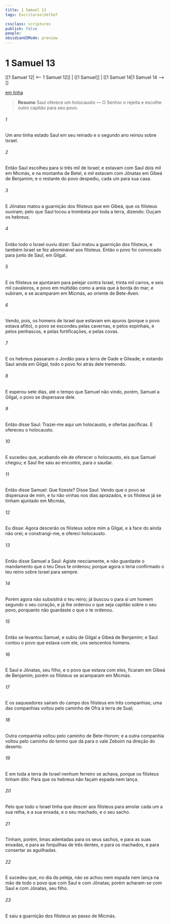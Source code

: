 ```yaml
---
title: 1 Samuel 13
tags: Escrituras\VelhoT

cssclass: scriptures
publish: false
people:
obsidianUIMode: preview
---
```


# 1 Samuel 13
[[1 Samuel 12| <-- 1 Samuel 12]] | [[1 Samuel]] | [[1 Samuel 14|1 Samuel 14 --> ]]

[em linha](https://churchofjesuschrist.org/study/scriptures/ot/1-sam/13?lang=por)

> __Resumo__
Saul oferece um holocausto — O Senhor o rejeita e escolhe outro capitão para seu povo.

###### 1 
Um ano tinha estado Saul em seu reinado e o segundo ano reinou sobre Israel.

###### 2 
Então Saul escolheu para si três mil de Israel; e estavam com Saul dois mil em Micmás, e na montanha de Betel, e mil estavam com Jônatas em Gibeá de Benjamim; e o restante do povo despediu, cada um para sua casa.

###### 3 
E Jônatas matou a guarnição dos filisteus que  em Gibeá,  que os filisteus ouviram; pelo que Saul tocou a trombeta por toda a terra, dizendo: Ouçam  os hebreus.

###### 4 
Então todo o Israel ouviu dizer: Saul matou a guarnição dos filisteus, e também Israel se fez abominável aos filisteus. Então o povo foi convocado para junto de Saul, em Gilgal.

###### 5 
E os filisteus se ajuntaram para pelejar contra Israel, trinta mil carros, e seis mil cavaleiros, e povo em multidão como a areia que  à borda do mar; e subiram, e se acamparam em Micmás, ao oriente de Bete-Áven.

###### 6 
Vendo, pois, os homens de Israel que estavam em apuros (porque o povo estava aflito), o povo se escondeu pelas cavernas, e pelos espinhais, e pelos penhascos, e pelas fortificações, e pelas covas.

###### 7 
E os hebreus passaram o Jordão para a terra de Gade e Gileade; e estando Saul ainda em Gilgal, todo o povo foi atrás dele tremendo.

###### 8 
E esperou sete dias, até o tempo que Samuel  não vindo, porém, Samuel a Gilgal, o povo se dispersava dele.

###### 9 
Então disse Saul: Trazei-me aqui um holocausto, e ofertas pacíficas. E ofereceu o holocausto.

###### 10 
E sucedeu que, acabando ele de oferecer o holocausto, eis que Samuel chegou; e Saul lhe saiu ao encontro, para o saudar.

###### 11 
Então disse Samuel: Que fizeste? Disse Saul: Vendo que o povo se dispersava de mim, e tu não vinhas nos dias aprazados, e os filisteus já se tinham ajuntado em Micmás,

###### 12 
Eu disse: Agora descerão os filisteus sobre mim a Gilgal, e à face do  ainda não orei; e constrangi-me, e ofereci holocausto.

###### 13 
Então disse Samuel a Saul: Agiste nesciamente, e não guardaste o mandamento que o  teu Deus te ordenou; porque agora o  teria confirmado o teu reino sobre Israel para sempre.

###### 14 
Porém agora não subsistirá o teu reino; já buscou o  para si um homem segundo o seu coração, e já lhe ordenou o  que seja capitão sobre o seu povo, porquanto não guardaste o que o  te ordenou.

###### 15 
Então se levantou Samuel, e subiu de Gilgal a Gibeá de Benjamim; e Saul contou o povo que estava com ele, uns seiscentos homens.

###### 16 
E Saul e Jônatas, seu filho, e o povo que estava com eles, ficaram em Gibeá de Benjamim; porém os filisteus se acamparam em Micmás.

###### 17 
E os saqueadores saíram do campo dos filisteus em três companhias; uma das companhias voltou pelo caminho de Ofra à terra de Sual;

###### 18 
Outra companhia voltou pelo caminho de Bete-Horom; e a outra companhia voltou pelo caminho do termo que dá para o vale Zeboim na direção do deserto.

###### 19 
E em toda a terra de Israel nenhum ferreiro se achava, porque os filisteus tinham dito: Para que os hebreus não façam espada nem lança.

###### 20 
Pelo que todo o Israel tinha que descer aos filisteus para amolar cada um a sua relha, e a sua enxada, e o seu machado, e o seu sacho.

###### 21 
Tinham, porém, limas adentadas para os seus sachos, e para as suas enxadas, e para as forquilhas de três dentes, e para os machados, e para consertar as aguilhadas.

###### 22 
E sucedeu que, no dia da peleja, não se achou nem espada nem lança na mão de todo o povo que  com Saul e com Jônatas; porém acharam-se com Saul e com Jônatas, seu filho.

###### 23 
E saiu a guarnição dos filisteus ao passo de Micmás.

